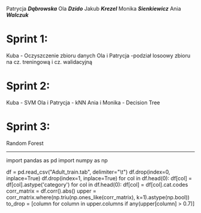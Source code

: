 Patrycja ***Dąbrowska***
Ola ***Dzido***
Jakub ***Krezel***
Monika ***Sienkiewicz***
Ania ***Walczuk***

# Sprint 1:
Kuba - Oczyszczenie zbioru danych
Ola i Patrycja -podział losoowy zbioru na cz. treningową i cz. walidacyjną
# Sprint 2:
Kuba - SVM
Ola i Patrycja - kNN
Ania i Monika - Decision Tree
# Sprint 3:
Random Forest

----------------------------------------
import pandas as pd
import numpy as np

df = pd.read_csv("Adult_train.tab", delimiter="\t")
df.drop(index=0, inplace=True)
df.drop(index=1, inplace=True)
for col in df.head(0):
    df[col] = df[col].astype('category')
for col in df.head(0):
    df[col] = df[col].cat.codes
corr_matrix = df.corr().abs()
upper = corr_matrix.where(np.triu(np.ones_like(corr_matrix), k=1).astype(np.bool))
to_drop = [column for column in upper.columns if any(upper[column] > 0.7)]